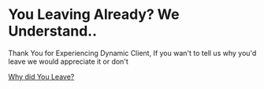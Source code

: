 # You Leaving Already? We Understand..
Thank You for Experiencing Dynamic Client, If you wan't to tell us why you'd leave we would appreciate it or don't

[Why did You Leave?]()
